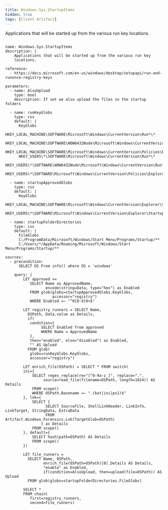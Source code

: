 ```yaml
---
title: Windows.Sys.StartupItems
hidden: true
tags: [Client Artifact]
---
```


Applications that will be started up from the various run key
locations.


<pre><code class="language-yaml">
name: Windows.Sys.StartupItems
description: |
    Applications that will be started up from the various run key
    locations.

reference:
  - https://docs.microsoft.com/en-us/windows/desktop/setupapi/run-and-runonce-registry-keys

parameters:
  - name: AlsoUpload
    type: bool
    description: If set we also upload the files in the startup folders

  - name: runKeyGlobs
    type: csv
    default: |
      KeyGlobs
      HKEY_LOCAL_MACHINE\SOFTWARE\Microsoft\Windows\CurrentVersion\Run*\*
      HKEY_LOCAL_MACHINE\SOFTWARE\WOW6432Node\Microsoft\Windows\CurrentVersion\Run*\*
      HKEY_LOCAL_MACHINE\SOFTWARE\Microsoft\Windows\CurrentVersion\Policies\Explorer\Run*\*
      HKEY_USERS\*\SOFTWARE\Microsoft\Windows\CurrentVersion\Run*\*
      HKEY_USERS\*\SOFTWARE\WOW6432Node\Microsoft\Windows\CurrentVersion\Run*\*
      HKEY_USERS\*\SOFTWARE\Microsoft\Windows\CurrentVersion\Policies\Explorer\Run*\*

  - name: startupApprovedGlobs
    type: csv
    default: |
      KeyGlobs
      HKEY_LOCAL_MACHINE\SOFTWARE\Microsoft\Windows\CurrentVersion\Explorer\StartupApproved\**
      HKEY_USERS\*\SOFTWARE\Microsoft\Windows\CurrentVersion\Explorer\StartupApproved\**

  - name: startupFolderDirectories
    type: csv
    default: |
      FileGlobs
      C:/ProgramData/Microsoft/Windows/Start Menu/Programs/Startup/**
      C:/Users/*/AppData/Roaming/Microsoft/Windows/Start Menu/Programs/Startup/**

sources:
  - precondition:
      SELECT OS From info() where OS = 'windows'

    query: |
        LET approved <=
           SELECT Name as ApprovedName,
                  encode(string=Data, type="hex") as Enabled
           FROM glob(globs=startupApprovedGlobs.KeyGlobs,
                     accessor="registry")
           WHERE Enabled =~ "^0[0-9]0+$"

        LET registry_runners = SELECT Name,
          OSPath, Data.value as Details,
          if(
           condition={
                SELECT Enabled from approved
                WHERE Name = ApprovedName
           },
           then="enabled", else="disabled") as Enabled,
           "" AS Upload
          FROM glob(
           globs=runKeyGlobs.KeyGlobs,
           accessor="registry")

        LET enrich_file(OSPath) = SELECT * FROM switch(
        ini={
            SELECT regex_replace(re="[^0-9a-z_]", replace=".",
                 source=read_file(filename=OSPath, length=1024)) AS Details
            FROM scope()
            WHERE OSPath.Basename =~ ".(bat|ini|ps1)$"
        }, lnk={
            SELECT { 
                  SELECT SourceFile, ShellLinkHeader, LinkInfo, LinkTarget, StringData, ExtraData 
                  FROM Artifact.Windows.Forensics.Lnk(TargetGlob=OSPath)
                } as Details
            FROM scope()
        }, default={
            SELECT hash(path=OSPath) AS Details
            FROM scope()
        })

        LET file_runners =
          SELECT Name, OSPath,
                 enrich_file(OSPath=OSPath)[0].Details AS Details,
                 "enable" as Enabled,
                 if(condition=AlsoUpload, then=upload(file=OSPath)) AS Upload
          FROM glob(globs=startupFolderDirectories.FileGlobs)

        SELECT *
        FROM chain(
           first=registry_runners,
           second=file_runners)

</code></pre>

